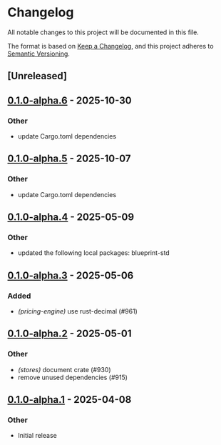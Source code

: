 # Changelog

All notable changes to this project will be documented in this file.

The format is based on [Keep a Changelog](https://keepachangelog.com/en/1.0.0/),
and this project adheres to [Semantic Versioning](https://semver.org/spec/v2.0.0.html).

## [Unreleased]

## [0.1.0-alpha.6](https://github.com/tangle-network/blueprint/compare/blueprint-store-local-database-v0.1.0-alpha.5...blueprint-store-local-database-v0.1.0-alpha.6) - 2025-10-30

### Other

- update Cargo.toml dependencies

## [0.1.0-alpha.5](https://github.com/tangle-network/blueprint/compare/blueprint-store-local-database-v0.1.0-alpha.4...blueprint-store-local-database-v0.1.0-alpha.5) - 2025-10-07

### Other

- update Cargo.toml dependencies

## [0.1.0-alpha.4](https://github.com/tangle-network/blueprint/compare/blueprint-store-local-database-v0.1.0-alpha.3...blueprint-store-local-database-v0.1.0-alpha.4) - 2025-05-09

### Other

- updated the following local packages: blueprint-std

## [0.1.0-alpha.3](https://github.com/tangle-network/blueprint/compare/blueprint-store-local-database-v0.1.0-alpha.2...blueprint-store-local-database-v0.1.0-alpha.3) - 2025-05-06

### Added

- *(pricing-engine)* use rust-decimal (#961)

## [0.1.0-alpha.2](https://github.com/tangle-network/blueprint/compare/blueprint-store-local-database-v0.1.0-alpha.1...blueprint-store-local-database-v0.1.0-alpha.2) - 2025-05-01

### Other

- *(stores)* document crate (#930)
- remove unused dependencies (#915)

## [0.1.0-alpha.1](https://github.com/tangle-network/blueprint/releases/tag/blueprint-store-local-database-v0.1.0-alpha.1) - 2025-04-08

### Other

- Initial release
